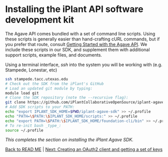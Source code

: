 Installing the iPlant API software development kit
==================================================

The Agave API comes bundled with a set of command line scripts. Using these scripts is generally easier than hand-crafting cURL commands, but if you prefer that route, consult [Getting Started with the Agave API](http://agaveapi.co/getting-started-with-the-agave-api/). We include these scripts in our SDK, and supplement them with additional support scripts, example files, and documents. 

Using a terminal interface, *ssh* into the system you will be working with (e.g. Stampede, Lonestar, etc)

```sh
ssh stampede.tacc.utexas.edu
# Check out the SDK from the iPlant's GitHub
# Load an updated git module by typing:
module load git
# Clone the SDK repository (note the --recursive flag):
git clone https://github.com/iPlantCollaborativeOpenSource/iplant-agave-sdk.git --recursive
# Add SDK scripts to your PATH:
echo "export IPLANT_SDK_HOME=$PWD/iplant-agave-sdk" >> ~/.profile
echo "PATH=\$PATH:\$IPLANT_SDK_HOME/scripts:" >> ~/.profile
echo "export PATH=\$PATH:\$IPLANT_SDK_HOME/foundation-cli/bin" >> ~/.profile
# To re-init bash _type_:
source ~/.profile
```
*This completes the section on installing the iPlant Agave SDK.*

[Back to READ ME](../README.md) | [Next: Creating an OAuth2 client and getting a set of keys](client-create.md)

